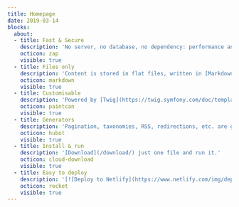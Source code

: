 ```yaml
---
title: Homepage
date: 2019-03-14
blocks:
  about:
  - title: Fast & Secure
    description: 'No server, no database, no dependency: performance and security.'
    octicon: zap
    visible: true
  - title: Files only
    description: 'Content is stored in flat files, written in [Markdown](https://daringfireball.net/projects/markdown/) with [YAML front matter](/documentation/content/#front-matter).'
    octicon: markdown
    visible: true
  - title: Customisable
    description: 'Powered by [Twig](https://twig.symfony.com/doc/templates.html), a flexible template engine, with [theme](https://github.com/Cecilapp/theme-hyde) support.'
    octicon: paintcan
    visible: true
  - title: Generators
    description: 'Pagination, taxonomies, RSS, redirections, etc. are generated automatically.'
    octicon: hubot
    visible: true
  - title: Install & run
    description: '[Download](/download/) just one file and run it.'
    octicon: cloud-download
    visible: true
  - title: Easy to deploy
    description: '[![Deploy to Netlify](https://www.netlify.com/img/deploy/button.svg "Deploy to Netlify")](https://app.netlify.com/start/deploy?repository=https://github.com/Cecilapp/the-butler&stack=cms) [![Deploy to ZEIT Now](https://zeit.co/button "Deploy to ZEIT Now")](https://zeit.co/new/project?template=https://github.com/Cecilapp/the-butler)'
    octicon: rocket
    visible: true
---
```

